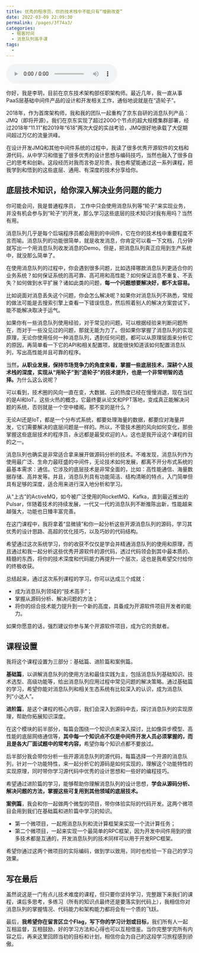 ```yaml
---
title: 优秀的程序员，你的技术栈中不能只有“增删改查”
date: 2022-03-09 22:09:30
permalink: /pages/3f74a3/
categories:
  - 极客时间
  - 消息队列高手课
tags:
  - 
---
```

<audio title="开篇词.优秀的程序员，你的技术栈中不能只有“增删改查”" src="https://static001.geekbang.org/resource/audio/35/35/35fa3da4b19242ac3b75755879bf1c35.mp3" controls="controls"></audio> 
<p>你好，我是李玥，目前在京东技术架构部任职架构师。最近几年，我一直从事PaaS层基础中间件产品的设计和开发相关工作，通俗地说就是在“造轮子”。</p><p>2018年，作为首席架构师，我和我的团队一起重构了京东自研的消息队列产品：JMQ（即将开源）。我们在京东实现了超过2000个节点的超大规模集群部署，经过2018年“11.11”和2019年“618”两次大促的实战考验，JMQ很好地承载了大促期间超过万亿的流量洪峰。</p><p>在设计开发JMQ和其他中间件系统的过程中，我读了很多优秀开源软件的文档和源代码，从中学习和借鉴了很多优秀的设计思想与编码技巧，当然也融入了很多自己的思考和创新。这段经历对我而言弥足珍贵，我也希望能通过这一系列课程，把我学到和悟到的这些底层、通用、有深度的技术分享给你。</p><h2>底层技术知识，给你深入解决业务问题的能力</h2><p>你可能会问，我是普通程序员， 工作中只会使用消息队列等“轮子”来实现业务，并没有机会参与到“轮子”的开发，那么学习这些底层的技术知识对我有用吗？当然有用。</p><p>消息队列几乎是每个后端程序员都会用到的中间件，它在你的技术栈中重要程度不言而喻。消息队列的功能很简单，就是收发消息，你肯定可以看一下文档，几分钟就写出一个用消息队列收发消息的Demo。但是，把消息队列真正应用到生产系统中，就没那么简单了。</p><!-- [[[read_end]]] --><p>在使用消息队列的过程中，你会遇到很多问题，比如选择哪款消息队列更适合你的业务系统？如何保证系统的高可靠、高可用和高性能？如何保证消息不重复、不丢失？如何做到水平扩展？诸如此类的问题，<strong>每一个问题想要解决好，都不太容易。</strong></p><p>比如说面对消息丢失这个问题，你会怎么解决呢？如果你对消息队列不熟悉，常规的做法可能是去搜索引擎上查看一下错误信息，然后照着别人的解决方案尝试下，能不能解决取决于运气。</p><p>如果你有一些消息队列使用经验，对于常见的问题，可以根据经验来判断问题所在，而对于一些没见过的问题，那就无能为力了。但如果你掌握了消息队列的实现原理，无论你使用任何一种消息队列，遇到任何问题，都可以从原理层面来分析它的原因，再简单看一下它的API和相关配置项，就能很快知道该如何配置消息队列，写出高性能并且可靠的程序。</p><p>当然<strong>，从职业发展，保持市场竞争力的角度来看，掌握一些底层技术，深耕个人技术栈的深度，实现从“用轮子”到“造轮子”的技术提升，也是一个非常明智的选择。</strong>为什么这么说呢？</p><p>可以看到，技术圈的风向一直在变，大数据、云的热度已经在慢慢消退，现在当红的是AI和IoT。这些火热的概念，它最终要从论文和PPT落地，变成真正能解决问题的系统，否则就是一个空中楼阁。那不变的是什么？</p><p>无论AI还是IoT，都是一个分布式系统，都要处理海量的数据，都要应对海量并发，它们需要解决的底层问题是一样的。所以，不管技术圈的风向如何变化，那些掌握这些底层技术的程序员，永远都是最受欢迎的人。这也是我开设这个课程的目的之一。</p><p>消息队列也确实是非常适合拿来展开做源码分析的技术。不难发现，消息队列作为使用最广泛、生命力最旺盛的中间件，无论技术如何发展，都离不开分布式系统的最基本需求：通信。它涉及的底层技术是非常全面的，比如：高性能通信、海量数据存储、高并发等。并且，消息队列具有功能简洁、结构清晰的特点，入门简单但具有足够的深度，适合用来进行深入地分析和学习。</p><p>从“上古”的ActiveMQ，如今被广泛使用的RocketMQ、Kafka，直到最近推出的Pulsar，伴随着技术的持续发展，一代又一代的消息队列不断推陈出新，性能越来越强大，功能也日臻丰富完善。</p><p>在这门课程中，我将拿着“显微镜”和你一起分析这些开源消息队列的源码，学习其优秀的设计思路、高超的优化技巧，以及巧妙的代码结构。</p><p>希望通过这次系统学习，你的收获不仅仅是学会并精通消息队列的使用和原理，而且通过和我一起分析这些优秀开源软件的源代码，透过代码领会到其中最本质的、精髓的东西，将你的技术深度和代码能力再提升一个层次，这也是我希望交付给你的终极收获。</p><p>总结起来，通过这次系列课程的学习，你可以达成三个成就：</p><ul>
<li>成为消息队列领域的“技术高手”；</li>
<li>掌握从源码分析、解决问题的方法；</li>
<li>将你的综合技术能力提升到一个新的高度，具备成为开源软件项目开发者的能力。</li>
</ul><p>如果你愿意的话，强烈建议你参与某个开源软件项目，成为它的贡献者。</p><h2>课程设置</h2><p>我将这个课程设置为三部分：基础篇、进阶篇和案例篇。</p><p><strong>基础篇</strong>，以讲解消息队列的使用方法和最佳实践为主，包括消息队列基础知识、技术选型、高级功能等，给出消息队列应用过程中常见问题的解决策略。通过基础篇的学习，希望你能对消息队列和相关生态系统有比较深入的认识，成为消息队列“小达人”。</p><p><strong>进阶篇</strong>，是这个课程的核心内容，我们会深入到源码中去，探讨消息队列的实现原理，帮助你拓展知识深度。</p><p>在这个模块的前半部分，每篇会围绕一个知识点来深入探讨，比如像异步模型、高性能的底层网络通信等，<strong>其中每一个知识点不仅是中间件开发人员必须掌握的，而且是各大厂面试题中的常考内容，</strong>希望你每个知识点都不要放过。</p><p>后半部分我会带你分析一些开源消息队列的源代码，每篇选择一个开源的消息队列，针对一个功能特性，来一起分析它的源码是如何实现的，理解这个功能特性的实现原理，同时带你学习源代码中优秀的设计思想和一些好的编程技巧。</p><p>希望通过进阶篇的学习，能够帮助你理解消息队列的设计思想，<strong>学会从源码分析、解决问题的方法，掌握这些可复用到其他领域的底层技术。</strong></p><p><strong>案例篇</strong>，我会和你一起做两个微型的项目，带你体验实际的代码开发。这两个微项目会用到我们在基础篇和进阶篇中学习的知识。</p><ul>
<li>第一个微项目，一起用消息队列和流计算框架来实现一个流计算任务；</li>
<li>第二个微项目，一起来实现一个最简单的RPC框架，因为开发中间件用到的很多技术都是互通的，开发消息队列的技术同样可以用于开发RPC框架。</li>
</ul><p>希望你通过这两个微项目的实际编码，做到学以致用，同时也检验一下自己的学习效果。</p><h2>写在最后</h2><p>虽然说这是一门有点儿技术难度的课程，但只要你坚持学习，完整跟下来我们的课程，课后多思考，多练习（所有的知识点最终还是要落实到代码上），我相信你对消息队列的掌握情况、代码能力和架构能力都将会有一个质的飞跃。</p><p>最后，<strong>我希望你在留言区立个Flag，写下你的学习计划或目标，</strong>我们所有人一起互相监督，互相鼓励，好的学习方法和心得也可以互相借鉴。当你完整学完所有内容之后，再来这里回顾当初的目标和计划，相信你会为自己的这段学习旅程感到骄傲。</p><p><img src="https://static001.geekbang.org/resource/image/de/23/de0a489e6b4fa9a49450bf9197593423.jpg" alt=""></p>
